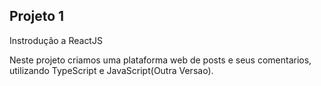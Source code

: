## Projeto 1 

Instrodução a ReactJS 

Neste projeto criamos uma plataforma web de posts e seus comentarios, utilizando TypeScript e JavaScript(Outra Versao).